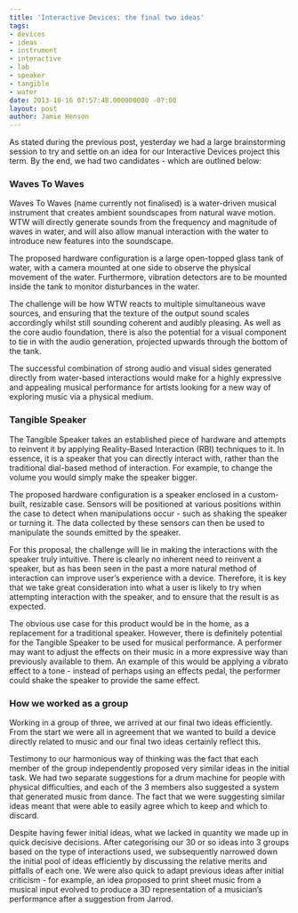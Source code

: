 ```yaml
---
title: 'Interactive Devices: the final two ideas'
tags:
- devices
- ideas
- instrument
- interactive
- lab
- speaker
- tangible
- water
date: 2013-10-16 07:57:48.000000000 -07:00
layout: post
author: Jamie Henson
---
```


As stated during the previous post, yesterday we had a large brainstorming session to try and settle on an idea for our Interactive Devices project this term. By the end, we had two candidates - which are outlined below:

### Waves To Waves

Waves To Waves (name currently not finalised) is a water-driven musical instrument that creates ambient soundscapes from natural wave motion. WTW will directly generate sounds from the frequency and magnitude of waves in water, and will also allow manual interaction with the water to introduce new features into the soundscape.

<!-- more -->

The proposed hardware configuration is a large open-topped glass tank of water, with a camera mounted at one side to observe the physical movement of the water. Furthermore, vibration detectors are to be mounted inside the tank to monitor disturbances in the water.

The challenge will be how WTW reacts to multiple simultaneous wave sources, and ensuring that the texture of the output sound scales accordingly whilst still sounding coherent and audibly pleasing. As well as the core audio foundation, there is also the potential for a visual component to tie in with the audio generation, projected upwards through the bottom of the tank.

The successful combination of strong audio and visual sides generated directly from water-based interactions would make for a highly expressive and appealing musical performance for artists looking for a new way of exploring music via a physical medium.

### Tangible Speaker

The Tangible Speaker takes an established piece of hardware and attempts to reinvent it by applying Reality-Based Interaction (RBI) techniques to it. In essence, it is a speaker that you can directly interact with, rather than the traditional dial-based method of interaction. For example, to change the volume you would simply make the speaker bigger.

The proposed hardware configuration is a speaker enclosed in a custom-built, resizable case. Sensors will be positioned at various positions within the case to detect when manipulations occur - such as shaking the speaker or turning it. The data collected by these sensors can then be used to manipulate the sounds emitted by the speaker.

For this proposal, the challenge will lie in making the interactions with the speaker truly intuitive. There is clearly no inherent need to reinvent a speaker, but as has been seen in the past a more natural method of interaction can improve user’s experience with a device. Therefore, it is key that we take great consideration into what a user is likely to try when attempting interaction with the speaker, and to ensure that the result is as expected.

The obvious use case for this product would be in the home, as a replacement for a traditional speaker. However, there is definitely potential for the Tangible Speaker to be used for musical performance. A performer may want to adjust the effects on their music in a more expressive way than previously available to them. An example of this would be applying a vibrato effect to a tone - instead of perhaps using an effects pedal, the performer could shake the speaker to provide the same effect.

### How we worked as a group

Working in a group of three, we arrived at our final two ideas efficiently. From the start we were all in agreement that we wanted to build a device directly related to music and our final two ideas certainly reflect this.

Testimony to our harmonious way of thinking was the fact that each member of the group independently proposed very similar ideas in the initial task. We had two separate suggestions for a drum machine for people with physical difficulties, and each of the 3 members also suggested a system that generated music from dance. The fact that we were suggesting similar ideas meant that were able to easily agree which to keep and which to discard.

Despite having fewer initial ideas, what we lacked in quantity we made up in quick decisive decisions. After categorising our 30 or so ideas into 3 groups based on the type of interactions used, we subsequently narrowed down the initial pool of ideas efficiently by discussing the relative merits and pitfalls of each one. We were also quick to adapt previous ideas after initial criticism - for example, an idea proposed to print sheet music from a musical input evolved to produce a 3D representation of a musician’s performance after a suggestion from Jarrod.
